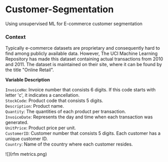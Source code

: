 # Customer-Segmentation
Using unsupervised ML for E-commerce customer segmentation

### Context
Typically e-commerce datasets are proprietary and consequently hard to find among publicly available data. However, The UCI Machine Learning Repository has made this dataset containing actual transactions from 2010 and 2011. The dataset is maintained on their site, where it can be found by the title "Online Retail".

**Variable Description**

`InvoiceNo`: Invoice number that consists 6 digits. If this code starts with letter 'c', it indicates a cancellation.<br>
`StockCode`: Product code that consists 5 digits.<br>
`Description`: Product name.<br>
`Quantity`: The quantities of each product per transaction.<br>
`InvoiceDate`: Represents the day and time when each transaction was generated.<br>
`UnitPrice`: Product price per unit.<br>
`CustomerID`: Customer number that consists 5 digits. Each customer has a unique customer ID.<br>
`Country`: Name of the country where each customer resides.<br>


![](rfm metrics.png)




